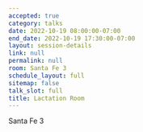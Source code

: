 ```yaml
---
accepted: true
category: talks
date: 2022-10-19 08:00:00-07:00
end_date: 2022-10-19 17:30:00-07:00
layout: session-details
link: null
permalink: null
room: Santa Fe 3
schedule_layout: full
sitemap: false
talk_slot: full
title: Lactation Room
---
```


Santa Fe 3
